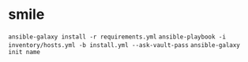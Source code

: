 # smile

`ansible-galaxy install -r requirements.yml` 
`ansible-playbook -i inventory/hosts.yml -b install.yml --ask-vault-pass`
`ansible-galaxy init name`
